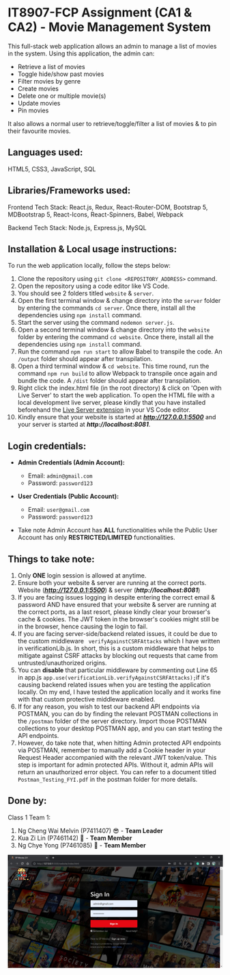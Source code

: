 # IT8907-FCP Assignment (CA1 & CA2) - Movie Management System

This full-stack web application allows an admin to manage a list of movies in the system. Using this application, the admin can:

- Retrieve a list of movies
- Toggle hide/show past movies
- Filter movies by genre
- Create movies
- Delete one or multiple movie(s)
- Update movies
- Pin movies

It also allows a normal user to retrieve/toggle/filter a list of movies & to pin their favourite movies.

## Languages used:

HTML5, CSS3, JavaScript, SQL

## Libraries/Frameworks used:

Frontend Tech Stack: React.js, Redux, React-Router-DOM, Bootstrap 5, MDBootstrap 5, React-Icons, React-Spinners, Babel, Webpack

Backend Tech Stack: Node.js, Express.js, MySQL

## Installation & Local usage instructions:

To run the web application locally, follow the steps below:

1. Clone the repository using `git clone <REPOSITORY_ADDRESS>` command.
2. Open the repository using a code editor like VS Code.
3. You should see 2 folders titled `website` & `server`.
4. Open the first terminal window & change directory into the `server` folder by entering the commands `cd server`. Once there, install all the dependencies using `npm install` command.
5. Start the server using the command `nodemon server.js`.
6. Open a second terminal window & change directory into the `website` folder by entering the command `cd website`. Once there, install all the dependencies using `npm install` command.
7. Run the command `npm run start` to allow Babel to transpile the code. An `/output` folder should appear after transpilation.
8. Open a third terminal window & `cd website`. This time round, run the command `npm run build` to allow Webpack to transpile once again and bundle the code. A `/dist` folder should appear after transpilation.
9. Right click the index.html file (in the root directory) & click on 'Open with Live Server' to start the web application. To open the HTML file with a local development live server, please kindly that you have installed beforehand the [Live Server extension](https://marketplace.visualstudio.com/items?itemName=ritwickdey.LiveServer) in your VS Code editor.
10. Kindly ensure that your website is started at ***http://127.0.0.1:5500*** and your server is started at **_http://localhost:8081_**.

## Login credentials:

- **Admin Credentials (Admin Account):**

  - Email: `admin@gmail.com`
  - Password: `password123`

- **User Credentials (Public Account):**

  - Email: `user@gmail.com`
  - Password: `password123`

- Take note Admin Account has **ALL** functionalities while the Public User Account has only **RESTRICTED/LIMITED** functionalities.

## Things to take note:

1. Only **ONE** login session is allowed at anytime.
2. Ensure both your website & server are running at the correct ports. Website (***http://127.0.0.1:5500***) & server (**_http://localhost:8081_**)
3. If you are facing issues logging in despite entering the correct email & password AND have ensured that your website & server are running at the correct ports, as a last resort, please kindly clear your browser's cache & cookies. The JWT token in the browser's cookies might still be in the browser, hence causing the login to fail.
4. If you are facing server-side/backend related issues, it could be due to the custom middleware ` verifyAgainstCSRFAttacks` which I have written in verificationLib.js. In short, this is a custom middleware that helps to mitigate against CSRF attacks by blocking out requests that came from untrusted/unauthorized origins.
5. You can **disable** that particular middleware by commenting out Line 65 in app.js `app.use(verificationLib.verifyAgainstCSRFAttacks);`if it's causing backend related issues when you are testing the application locally. On my end, I have tested the application locally and it works fine with that custom protective middleware enabled.
6. If for any reason, you wish to test our backend API endpoints via POSTMAN, you can do by finding the relevant POSTMAN collections in the `/postman` folder of the server directory. Import those POSTMAN collections to your desktop POSTMAN app, and you can start testing the API endpoints.
7. However, do take note that, when hitting Admin protected API endpoints via POSTMAN, remember to manually add a Cookie header in your Request Header accompanied with the relevant JWT token/value. This step is important for admin protected APIs. Without it, admin APIs will return an unauthorized error object. You can refer to a document titled `Postman_Testing_FYI.pdf` in the postman folder for more details.

## Done by:

Class 1 Team 1:

1. Ng Cheng Wai Melvin (P7411407) 😎 - **Team Leader**
2. Kua Zi Lin (P7461142) 👿 - **Team Member**
3. Ng Chye Yong (P7461085) 🥶 - **Team Member**

<img src="./website/src/img/demo.jpg" alt="Homepage Image"/>
